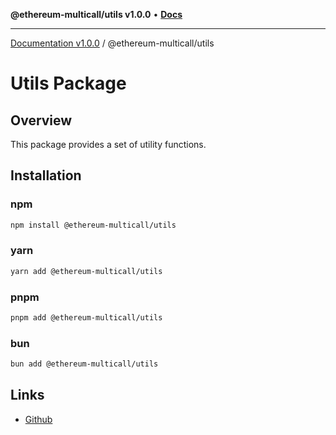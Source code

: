 **@ethereum-multicall/utils v1.0.0** • [**Docs**](globals.md)

***

[Documentation v1.0.0](../../packages.md) / @ethereum-multicall/utils

# Utils Package

## Overview

This package provides a set of utility functions.

## Installation

### npm

```bash
npm install @ethereum-multicall/utils
```

### yarn

```bash
yarn add @ethereum-multicall/utils
```

### pnpm

```bash
pnpm add @ethereum-multicall/utils
```

### bun

```bash
bun add @ethereum-multicall/utils
```

## Links

- [Github](https://github.com/niZmosis/ethereum-multicall)
